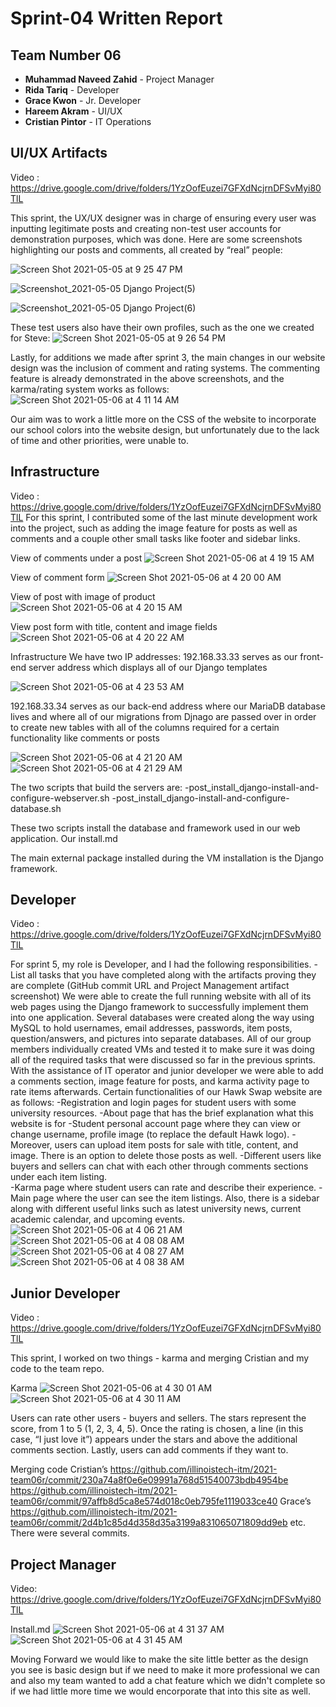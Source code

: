 # Sprint-04 Written Report

## Team Number 06

* **Muhammad Naveed Zahid** - Project Manager
* **Rida Tariq** - Developer
* **Grace Kwon** - Jr. Developer
* **Hareem Akram** - UI/UX
* **Cristian Pintor** - IT Operations

## UI/UX Artifacts
Video : https://drive.google.com/drive/folders/1YzOofEuzei7GFXdNcjrnDFSvMyi80TlL

This sprint, the UX/UX designer was in charge of ensuring every user was inputting legitimate posts and creating non-test user accounts for demonstration purposes, which was done. Here are some screenshots highlighting our posts and comments, all created by “real” people:



![Screen Shot 2021-05-05 at 9 25 47 PM](https://user-images.githubusercontent.com/59890820/117272819-2dc57080-ae21-11eb-8e09-ecba9e943556.png)

![Screenshot_2021-05-05 Django Project(5)](https://user-images.githubusercontent.com/59890820/117273261-96ace880-ae21-11eb-97cd-088290863827.png)

![Screenshot_2021-05-05 Django Project(6)](https://user-images.githubusercontent.com/59890820/117273292-9e6c8d00-ae21-11eb-8c1a-1dd07adfb9ee.png)




These test users also have their own profiles, such as the one we created for Steve:
![Screen Shot 2021-05-05 at 9 26 54 PM](https://user-images.githubusercontent.com/59890820/117273409-b9d79800-ae21-11eb-8a07-2920b2af0cf3.png)


Lastly, for additions we made after sprint 3, the main changes in our website design was the inclusion of comment and rating systems. The commenting feature is already demonstrated in the above screenshots, and the karma/rating system works as follows:
![Screen Shot 2021-05-06 at 4 11 14 AM](https://user-images.githubusercontent.com/59890820/117273565-decc0b00-ae21-11eb-9a11-ce0ee31705ff.png)


Our aim was to work a little more on the CSS of the website to incorporate our school colors into the website design, but unfortunately due to the lack of time and other priorities, were unable to.



## Infrastructure

Video : https://drive.google.com/drive/folders/1YzOofEuzei7GFXdNcjrnDFSvMyi80TlL
For this sprint, I contributed some of the last minute development work into the project, such as adding the image feature for posts as well as comments and a couple other small tasks like footer and sidebar links.

View of comments under a post
![Screen Shot 2021-05-06 at 4 19 15 AM](https://user-images.githubusercontent.com/59890820/117274450-ae38a100-ae22-11eb-9c1b-0d673056ebd2.png)

View of comment form
![Screen Shot 2021-05-06 at 4 20 00 AM](https://user-images.githubusercontent.com/59890820/117274491-b85a9f80-ae22-11eb-913c-86c04ed21a14.png)

View of post with image of product
![Screen Shot 2021-05-06 at 4 20 15 AM](https://user-images.githubusercontent.com/59890820/117274504-bbee2680-ae22-11eb-9c2f-aacd135e8736.png)

View post form with title, content and image fields
![Screen Shot 2021-05-06 at 4 20 22 AM](https://user-images.githubusercontent.com/59890820/117274515-bf81ad80-ae22-11eb-8a74-85fe6fbb7143.png)

Infrastructure
We have two IP addresses:
192.168.33.33 serves as our front-end server address which displays all of our Django templates

![Screen Shot 2021-05-06 at 4 23 53 AM](https://user-images.githubusercontent.com/59890820/117274687-eb9d2e80-ae22-11eb-8436-5f4ee0d37451.png)

192.168.33.34 serves as our back-end address where our MariaDB database lives and where all of our migrations from Djnago are passed over in order to create new tables with all of the columns required for a certain functionality like comments or posts

![Screen Shot 2021-05-06 at 4 21 20 AM](https://user-images.githubusercontent.com/59890820/117274749-f8ba1d80-ae22-11eb-8880-3cc2c20d51fb.png)
![Screen Shot 2021-05-06 at 4 21 29 AM](https://user-images.githubusercontent.com/59890820/117274755-f952b400-ae22-11eb-9421-21510890ddde.png)



The two scripts that build the servers are:
-post_install_django-install-and-configure-webserver.sh
-post_install_django-install-and-configure-database.sh

These two scripts install the database and framework used in our web application. Our install.md 

The main external package installed during the VM installation is the Django framework.



## Developer
Video : https://drive.google.com/drive/folders/1YzOofEuzei7GFXdNcjrnDFSvMyi80TlL

For sprint 5, my role is Developer, and I had the following responsibilities.
  -List all tasks that you have completed along with the artifacts proving they are complete (GitHub commit URL and Project Management artifact  screenshot)
We were able to create the full running website with all of its web pages using the Django framework to successfully implement them into one application. Several databases were created along the way using MySQL to hold usernames, email addresses, passwords, item posts, question/answers, and pictures into separate databases. All of our group members individually created VMs and tested it to make sure it was doing all of the required tasks that were discussed so far in the previous sprints. With the assistance of IT operator and junior developer we were able to add a comments section, image feature for posts, and karma activity page to rate items afterwards. Certain functionalities of our Hawk Swap website are as follows:
-Registration and login pages for student users with some university resources.
-About page that has the brief explanation what this website is for
-Student personal account page where they can view or change username, profile image (to replace the default Hawk logo). 
-Moreover, users can upload item posts for sale with title, content, and image. There is an option to delete those posts as well.
-Different users like buyers and sellers can chat with each other through comments sections under each item listing.  
-Karma page where student users can rate and describe their experience.
-Main page where the user can see the item listings. Also, there is a sidebar along with different useful links such as latest university news, current academic calendar, and upcoming events.
![Screen Shot 2021-05-06 at 4 06 21 AM](https://user-images.githubusercontent.com/59890820/117275021-3b7bf580-ae23-11eb-9e46-5d332fc4b26e.png)
![Screen Shot 2021-05-06 at 4 08 08 AM](https://user-images.githubusercontent.com/59890820/117275026-3cad2280-ae23-11eb-833c-28befbd77972.png)
![Screen Shot 2021-05-06 at 4 08 27 AM](https://user-images.githubusercontent.com/59890820/117275029-3d45b900-ae23-11eb-9c47-028beb3a6d6e.png)
![Screen Shot 2021-05-06 at 4 08 38 AM](https://user-images.githubusercontent.com/59890820/117275032-3dde4f80-ae23-11eb-928a-4b8c09601762.png)



## Junior Developer
Video : https://drive.google.com/drive/folders/1YzOofEuzei7GFXdNcjrnDFSvMyi80TlL

This sprint, I worked on two things - karma and merging Cristian and my code to the team repo.

Karma
![Screen Shot 2021-05-06 at 4 30 01 AM](https://user-images.githubusercontent.com/59890820/117275601-cf4dc180-ae23-11eb-8466-b093af875210.png)
![Screen Shot 2021-05-06 at 4 30 11 AM](https://user-images.githubusercontent.com/59890820/117275603-cfe65800-ae23-11eb-8fac-bad7de5b6af1.png)


Users can rate other users - buyers and sellers. The stars represent the score, from 1 to 5 (1, 2, 3, 4, 5). Once the rating is chosen, a line (in this case, “I just love it”) appears under the stars and above the additional comments section. Lastly, users can add comments if they want to.



Merging code
Cristian’s
https://github.com/illinoistech-itm/2021-team06r/commit/230a74a8f0e6e09991a768d51540073bdb4954be
https://github.com/illinoistech-itm/2021-team06r/commit/97affb8d5ca8e574d018c0eb795fe1119033ce40
Grace’s
https://github.com/illinoistech-itm/2021-team06r/commit/2d4b1c85d4d358d35a3199a831065071809dd9eb
etc. There were several commits.


## Project Manager
Video: https://drive.google.com/drive/folders/1YzOofEuzei7GFXdNcjrnDFSvMyi80TlL

Install.md 
![Screen Shot 2021-05-06 at 4 31 37 AM](https://user-images.githubusercontent.com/59890820/117275776-002df680-ae24-11eb-8419-a274483931a9.png)
![Screen Shot 2021-05-06 at 4 31 45 AM](https://user-images.githubusercontent.com/59890820/117275783-015f2380-ae24-11eb-87e2-87e9e09f91bc.png)

Moving Forward we would like to make the site little better as the design you see is basic design but if we need to make it more professional we can and also my team wanted to add a chat feature which we didn't complete so if we had little more time we would encorporate that into this site as well.
